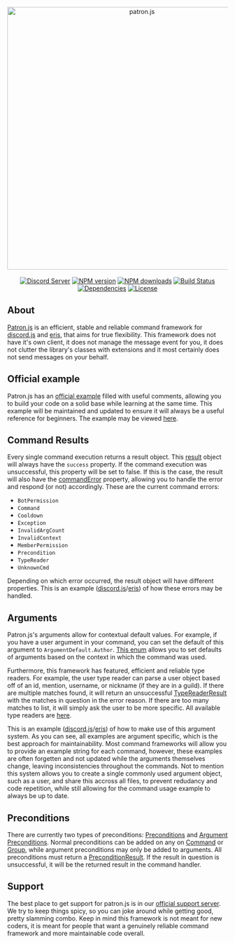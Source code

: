 <div align="center">
    <br/>
    <a href="https://github.com/vim2meta/patron.js/"><img src="https://i.imgur.com/6j61q1V.png" width="600" alt="patron.js"/></a>
    <br/>
    <br/>
    <a href="https://discord.gg/Dn6k7bm"><img src="https://discordapp.com/api/guilds/409140755391578142/embed.png" alt="Discord Server"/></a>
    <a href="https://www.npmjs.com/package/patron.js"><img src="https://img.shields.io/npm/v/patron.js.svg?maxAge=3600" alt="NPM version"/></a>
    <a href="https://www.npmjs.com/package/patron.js"><img src="https://img.shields.io/npm/dt/patron.js.svg?maxAge=3600" alt="NPM downloads"/></a>
    <a href="https://travis-ci.org/vim2meta/patron.js"><img src="https://travis-ci.org/vim2meta/patron.js.svg?branch=master" alt="Build Status"/></a>
    <a href="https://david-dm.org/vim2meta/patron.js"><img src="https://david-dm.org/vim2meta/patron.js.svg" alt="Dependencies"/></a>
    <a href="https://github.com/vim2meta/patron.js/blob/master/LICENSE"><img src="https://img.shields.io/badge/license-AGPL%20v3-blue.svg" alt="License"/></a>
</div>

## About
[Patron.js](https://vim2meta.github.io/patron.js/) is an efficient, stable and reliable command framework for [discord.js](https://github.com/hydrabolt/discord.js) and [eris](https://github.com/abalabahaha/eris), that aims for true flexibility. This framework does not have it's own client, it does not manage the message event for you, it does not clutter the library's classes with extensions and it most certainly does not send messages on your behalf.

## Official example
Patron.js has an [official example](https://github.com/LJNeon/patron.js-example) filled with useful comments, allowing you to build your code on a solid base while learning at the same time. This example will be maintained and updated to ensure it will always be a useful reference for beginners. The example may be viewed [here](https://github.com/LJNeon/patron.js-example).

## Command Results
Every single command execution returns a result object. This [result](https://vim2meta.github.io/patron.js/Result.html) object will always have the `success` property. If the command execution was unsuccessful, this property will be set to false. If this is the case, the result will also have the [commandError](https://vim2meta.github.io/patron.js/global.html#CommandError) property, allowing you to handle the error and respond (or not) accordingly. These are the current command errors:
- `BotPermission`
- `Command`
- `Cooldown`
- `Exception`
- `InvalidArgCount`
- `InvalidContext`
- `MemberPermission`
- `Precondition`
- `TypeReader`
- `UnknownCmd`

Depending on which error occurred, the result object will have different properties. This is an example ([discord.js](https://github.com/LJNeon/patron.js-example/blob/master/src/services/CommandService.js)/[eris](https://github.com/LJNeon/patron.js-example/blob/eris/src/services/CommandService.js)) of how these errors may be handled.

## Arguments
Patron.js's arguments allow for contextual default values. For example, if you have a user argument in your command, you can set the default of this argument to `ArgumentDefault.Author`. [This enum](https://vim2meta.github.io/patron.js/global.html#ArgumentDefault) allows you to set defaults of arguments based on the context in which the command was used.

Furthermore, this framework has featured, efficient and reliable type readers. For example, the user type reader can parse a user object based off of an id, mention, username, or nickname (if they are in a guild). If there are multiple matches found, it will return an unsuccessful [TypeReaderResult](https://vim2meta.github.io/patron.js/TypeReaderResult.html) with the matches in question in the error reason. If there are too many matches to list, it will simply ask the user to be more specific. All available type readers are [here](https://github.com/vim2meta/patron.js/tree/master/src/readers).

This is an example ([discord.js](https://github.com/LJNeon/patron.js-example/blob/master/src/commands/moderation/Kick.js)/[eris](https://github.com/LJNeon/patron.js-example/blob/eris/src/commands/moderation/Kick.js)) of how to make use of this argument system. As you can see, all examples are argument specific, which is the best approach for maintainability. Most command frameworks will allow you to provide an example string for each command, however, these examples are often forgetten and not updated while the arguments themselves change, leaving inconsistencies throughout the commands. Not to mention this system allows you to create a single commonly used argument object, such as a user, and share this accross all files, to prevent redudancy and code repetition, while still allowing for the command usage example to always be up to date.

## Preconditions
There are currently two types of preconditions: [Preconditions](https://vim2meta.github.io/patron.js/Precondition.html) and [Argument Preconditions](https://vim2meta.github.io/patron.js/ArgumentPrecondition.html). Normal preconditions can be added on any on [Command](https://vim2meta.github.io/patron.js/Command.html) or [Group](https://vim2meta.github.io/patron.js/Group.html), while argument preconditions may only be added to arguments. All preconditions must return a [PreconditionResult](https://vim2meta.github.io/patron.js/PreconditionResult.html). If the result in question is unsuccessful, it will be the returned result in the command handler.

## Support
The best place to get support for patron.js is in our [official support server](https://discord.gg/Dn6k7bm). We try to keep things spicy, so you can joke around while getting good, pretty slamming combo. Keep in mind this framework is not meant for new coders, it is meant for people that want a genuinely reliable command framework and more maintainable code overall.
